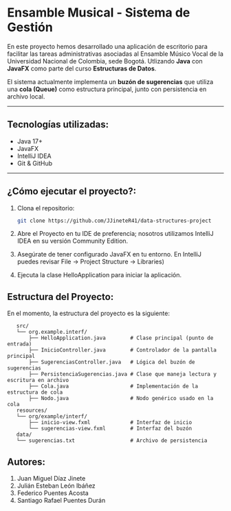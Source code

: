 # Ensamble Musical - Sistema de Gestión

En este proyecto hemos desarrollado una aplicación de escritorio para facilitar las tareas administrativas asociadas al Ensamble Músico Vocal de la Universidad Nacional de Colombia, sede Bogotá. Utlizando **Java** con **JavaFX** como parte del curso **Estructuras de Datos**.

El sistema actualmente implementa un **buzón de sugerencias** que utiliza una **cola (Queue)** como estructura principal, junto con persistencia en archivo local.

---

## Tecnologías utilizadas:

- Java 17+
- JavaFX
- IntelliJ IDEA
- Git & GitHub

---

## ¿Cómo ejecutar el proyecto?:

1. Clona el repositorio:

   ```bash
   git clone https://github.com/JJineteR41/data-structures-project

2. Abre el Proyecto en tu IDE de preferencia; nosotros utilizamos IntelliJ IDEA en su versión Community Edition.
3. Asegúrate de tener configurado JavaFX en tu entorno. En IntelliJ puedes revisar File → Project Structure → Libraries)
4. Ejecuta la clase HelloApplication para iniciar la aplicación.

## Estructura del Proyecto:

En el momento, la estructura del proyecto es la siguiente:

```
   src/
   └── org.example.interf/
       ├── HelloApplication.java        # Clase principal (punto de entrada)
       ├── InicioController.java        # Controlador de la pantalla principal
       ├── SugerenciasController.java   # Lógica del buzón de sugerencias
       ├── PersistenciaSugerencias.java # Clase que maneja lectura y escritura en archivo
       ├── Cola.java                    # Implementación de la estructura de cola
       ├── Nodo.java                    # Nodo genérico usado en la cola
   resources/
   └── org/example/interf/
       ├── inicio-view.fxml             # Interfaz de inicio
       └── sugerencias-view.fxml        # Interfaz del buzón
   data/
   └── sugerencias.txt                  # Archivo de persistencia 
```

## Autores:

1. Juan Miguel Díaz Jinete
2. Julián Esteban León Ibáñez
3. Federico Puentes Acosta
4. Santiago Rafael Puentes Durán
